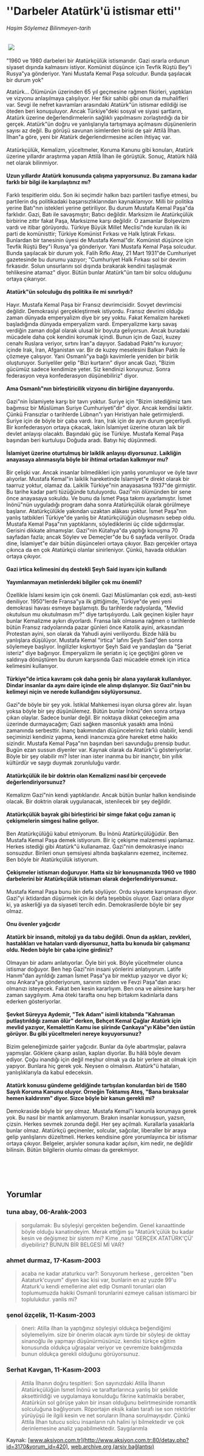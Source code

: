 # ''Darbeler Atatürk'ü istismar etti''

*Haşim Söylemez Bilinmeyen-tarih*

<div>
 <font>
  <img border="0" height="1" src="/web/20050124192234im_/http://www.aksiyon.com.tr/images/blank.gif"/>
 </font>
 <font class="content">
  <p>
   <img border="0" hspace="5" src="http://web.archive.org/web/20050124192234im_/http://www.aksiyon.com.tr/resim/466/24.jpg" vspace="5"/>
  </p>
 </font>
 <font class="content">
  "1960 ve 1980 darbeleri bir Atatürkçülük istismarıdır. Gazi ısrarla ordunun siyaset dışında kalmasını istiyor. Komünist düşünce için Tevfik Rüştü Bey"i Rusya"ya gönderiyor. Yani Mustafa Kemal Paşa solcudur. Bunda şaşılacak bir durum yok"
 </font>
 <br/>
 <p>
  <font class="content">
   Atatürk... Ölümünün üzerinden 65 yıl geçmesine rağmen fikirleri, yaptıkları ve vizyonu anlaşılmaya çalışılıyor. Her fikir sahibi gibi onun da muhalifleri var. Sevgi ile nefret kavramları arasındaki Atatürk"ün istismar edildiği ise öteden beri konuşuluyor. Ancak Türkiye"deki sosyal ve siyasi şartların, Atatürk üzerine değerlendirmelerin sağlıklı yapılmasını zorlaştırdığı da bir gerçek. Atatürk"ün doğru ve yanlışlarıyla tartışmaya açılmasını düşünenlerin sayısı az değil. Bu görüşü savunan isimlerden birisi de şair Attilâ İlhan. İlhan"a göre, yeni bir Atatürk değerlendirmesine acilen ihtiyaç var.
   <br>
    <br>
     Atatürkçülük, Kemalizm, yüceltmeler, Koruma Kanunu gibi konuları, Atatürk üzerine yıllardır araştırma yapan Attilâ İlhan ile görüştük. Sonuç, Atatürk hâlâ net olarak bilinmiyor.
     <br>
      <br>
       <b>
        Uzun yıllardır Atatürk konusunda çalışma yapıyorsunuz. Bu zamana kadar farklı bir bilgi ile karşılaştınız mı?
       </b>
       <br/>
       <br/>
       Farklı tespitlerim oldu. Son iki seçimdir halkın bazı partileri tasfiye etmesi, bu partilerin dış politikadaki başarısızlıklarından kaynaklanıyor. Milli bir politika yerine Batı"nın istekleri yerine getiriliyor. Bu durum Mustafa Kemal Paşa"da farklıdır. Gazi, Batı ile savaşmıştır; Batıcı değildir. Marksizm ile Atatürkçülük birbirine zıttır fakat Paşa, Marksizme karşı değildir. O zamanlar Bolşevizm vardı ve itibar görüyordu. Türkiye Büyük Millet Meclisi"nde kurulan ilk iki parti de komünisttir; Türkiye Komünist Fırkası ve Halk İştirak Fırkası. Bunlardan bir tanesinin üyesi de Mustafa Kemal"dir. Komünist düşünce için Tevfik Rüştü Bey"i Rusya"ya gönderiyor. Yani Mustafa Kemal Paşa solcudur. Bunda şaşılacak bir durum yok. Falih Rıfkı Atay, 21 Mart 1931"de Cumhuriyet gazetesinde bu durumu yazıyor; "Cumhuriyet Halk Fırkası sol bir devrim fırkasıdır. Solun unsurlarını sol dışında bırakarak kendini taşlaşmak tehlikesine atamaz" diyor. Bütün bunlar Atatürk"ün tam bir solcu olduğunu ortaya çıkarıyor.
       <br/>
       <br/>
       <b>
        Atatürk"ün solculuğu dış politika ile mi sınırlıydı?
        <br/>
       </b>
       <br/>
       Hayır. Mustafa Kemal Paşa bir Fransız devrimcisidir. Sovyet devrimcisi değildir. Demokrasiyi gerçekleştirmek istiyordu. Fransız devrimi olduğu zaman dünyada emperyalizm diye bir şey yoktu. Fakat Kemalizm hareketi başladığında dünyada emperyalizm vardı. Emperyalizme karşı savaş verdiğin zaman doğal olarak ulusal bir boyuta geliyorsun. Ancak buradaki mücadele daha çok kendini korumak içindi. Bunun için de Gazi, kuzey cenahı Ruslara veriyor, sırtını İran"a dayıyor. Sadabad Paktı"nı kuruyor; içinde Irak, İran, Afganistan var. Bir de kuzey meselesini Balkan Paktı ile çözmeye çalışıyor. Yani Osmanlı"ya bağlı kavimlerle yeniden bir birlik oluşturuyor. Suriyeliler gelip "Bizi kurtarın" diyor ancak Gazi, "Bizim gücümüz sadece kendimize yeter. Siz kendinizi koruyunuz. Sonra federasyon veya konfederasyon düşünebiliriz" diyor.
       <br/>
       <br/>
       <b>
        Ama Osmanlı"nın birleştiricilik vizyonu din birliğine dayanıyordu.
        <br/>
       </b>
       <br/>
       Gazi"nin İslamiyete karşı bir tavrı yoktur. Suriye için "Bizim istediğimiz tam bağımsız bir Müslüman Suriye Cumhuriyeti"dir" diyor. Ancak kendisi laiktir. Çünkü Fransızlar o tarihlerde Lübnan"ı yarı Hıristiyan hale getirmişlerdi. Suriye için de böyle bir çaba vardı. İran, Irak için de aynı durum geçerliydi. Bir konfederasyon ortaya çıkacak, lakin İslamiyet üzerine oturan laik bir devlet anlayışı olacaktı. Başındaki güç ise Türkiye. Mustafa Kemal Paşa başından beri kurtuluşu Doğuda aradı. Batıyı hiç düşünmedi.
       <br/>
       <br/>
       <b>
        İslamiyet üzerine oturtulmuş bir laiklik anlayışı diyorsunuz. Laikliğin anayasaya alınmasıyla böyle bir ihtimal ortadan kalkmıyor mu?
        <br/>
       </b>
       <br/>
       Bir çelişki var. Ancak insanlar bilmedikleri için yanlış yorumluyor ve öyle tavır alıyorlar. Mustafa Kemal"in laiklik hareketinde İslamiyet"e direkt olarak bir taarruz yoktur, olamaz da. Laiklik Türkiye"nin anayasasına 1937"de girmiştir. Bu tarihe kadar parti tüzüğünde tutuluyordu. Gazi"nin ölümünden bir sene önce anayasaya sokuldu. Ve bunu da İsmet Paşa takımı ayarlamıştır. İsmet İnönü"nün uyguladığı program daha sonra Atatürkçülük olarak görülmeye başlanır. Atatürkçülükle yakından uzaktan alâkası yoktur. İsmet Paşa"nın yanlış tatbikleri Türkiye"de yanlış bir Atatürkçülüğün oluşmasını sebep oldu. Mustafa Kemal Paşa"nın yaptıklarını, söylediklerini üç cilde sığdırmışlar. Gerisini dikkate almamışlar. Gazi"nin Kütahya"da yaptığı konuşma 70 sayfadan fazla; ancak Söylev ve Demeçler"de bu 6 sayfada veriliyor. Orada dine, İslamiyet"e dair bütün düşünceleri ortaya çıkıyor. Bazı gerçekler ortaya çıkınca da en çok Atatürkçü olanlar sinirleniyor. Çünkü, havada oldukları ortaya çıkıyor.
       <br/>
       <br/>
       <b>
        Gazi irtica kelimesini dış destekli Şeyh Said isyanı için kullandı
       </b>
       <br/>
       <br/>
       <b>
        Yayımlanmayan metinlerdeki bilgiler çok mu önemli?
        <br/>
       </b>
       <br/>
       Özellikle İslami kesim için çok önemli. Gazi Müslümanları çok ezdi, astı-kesti deniliyor. 1950"lerde Fransa"ya ilk gittiğimde, Türkiye"de yeni yeni demokrasi havası esmeye başlamıştı. Bu tarihlerde radyolarda, "Mevlid okutulsun mu okutulmasın mı?" diye tartışılıyordu. Laik geçinen kişiler hayır bunlar Kemalizme aykırı diyorlardı. Fransa laik olmasına rağmen o tarihlerde bütün Fransız radyolarında pazar günleri önce Katolik ayini, arkasından Protestan ayini, son olarak da Yahudi ayini veriliyordu. Bizde hâlâ bu yanlışlara düşülüyor. Mustafa Kemal "irtica" lafını Şeyh Said"den sonra söylemeye başlıyor. İngilizler kışkırtıyor Şeyh Said ve yandaşları da "Şeriat isteriz" diye bağırıyor. Emperyalizm ile şeriatın iç içe geçtiğini gören ve saldırıya dönüştüren bu durum karşısında Gazi mücadele etmek için irtica kelimesini kullanıyor.
       <br/>
       <br/>
       <b>
        Türkiye"de irtica kavramı çok daha geniş bir alana yayılarak kullanılıyor. Dindar insanlar da aynı daire içinde ele alınıp dışlanıyor. Siz Gazi"nin bu kelimeyi niçin ve nerede kullandığını söylüyorsunuz.
        <br/>
       </b>
       <br/>
       Gazi"de böyle bir şey yok. İstiklal Mahkemesi isyan olursa görev alır.  İsyan yoksa böyle bir şey düşünülemez. Bütün bunlar İnönü"den sonra ortaya çıkan olaylar. Sadece bunlar değil. Bir noktaya dikkat çekeceğim ama üzerinde durmayacağım; Gazi sağken masonluk yasaktı ama İnönü zamanında serbesttir. İnanç bakımından düşünceleriniz farklı olabilir, kendi seçiminizi kendiniz yapma, kendi inancınıza göre hareket etme hakkı sizindir. Mustafa Kemal Paşa"nın başından beri savunduğu prensip budur. Bugün ezan sussun diyenler var. Kaynak olarak da Atatürk"ü gösteriyorlar. Böyle bir şey olabilir mi? İster inan ister inanma bu bir inançtır, bin yıllık kültürdür ve saygı duymak zorunluluğu vardır.
       <br/>
       <br/>
       <b>
        Atatürkçülük ile bir doktrin olan Kemalizmi nasıl bir çerçevede değerlendiriyorsunuz?
        <br/>
       </b>
       <br/>
       Kemalizm Gazi"nin kendi yaptıklarıdır. Ancak bütün bunlar halkın kendisinde olacak. Bir doktrin olarak uygulanacak, istenilecek bir şey değildir.
       <br/>
       <br/>
       <b>
        Atatürkçülük bayrak gibi birleştirici bir simge fakat çoğu zaman iç çekişmelerin simgesi haline geliyor.
        <br/>
       </b>
       <br/>
       Ben Atatürkçülüğü kabul etmiyorum. Bu İnönü Atatürkçülüğüdür. Ben Mustafa Kemal Paşa demek istiyorum. Bir iç çekişme malzemesi yapılamaz. Herkes istediği gibi Atatürk"ü kullanamaz. Gazi"nin demokrasiye inancı sonsuzdur. Birileri onun şemsiyesi altında başkalarını ezemez, incitemez. Ben böyle bir Atatürkçülük istiyorum.
       <br/>
       <br/>
       <b>
        Çekişmeler istismarı doğuruyor. Hatta siz bir konuşmanızda 1960 ve 1980 darbelerini bir Atatürkçülük istismarı olarak değerlendiriyorsunuz.
        <br/>
       </b>
       <br/>
       Mustafa Kemal Paşa bunu bin defa söylüyor. Ordu siyasete karışmasın diyor. Gazi"yi iktidardan düşürmek için iki defa teşebbüs oluyor. Gazi onlara diyor ki, ya askerliği ya da siyaseti tercih edin. Demokrasilerde böyle bir şey olmaz.
       <br/>
       <br/>
       <b>
        Onu övenler yağcıdır
        <br/>
        <br/>
        Atatürk bir insandı, mitoloji ya da tabu değildi. Onun da aşkları, zevkleri, hastalıkları ve hataları vardı diyorsunuz, hatta bu konuda bir çalışmanız oldu. Neden böyle bir çaba içine girdiniz?
        <br/>
       </b>
       <br/>
       Olmayan bir adamı anlatıyorlar. Öyle biri yok. Böyle yüceltmeler olunca istismar doğuyor. Ben hep Gazi"nin insani yönlerini anlatıyorum. Latife Hanım"dan ayrıldığı zaman İsmet Paşa"ya bir mektup yazıyor ve diyor ki; onu Ankara"ya gönderiyorum, sanırım sizden ve Fevzi Paşa"dan aracı olmanızı isteyecek. Fakat ben kesin kararlıyım. Ben ona ve ailesine karşı her zaman saygılıyım. Ama öteki tarafta onu hep birtakım kadınlarla dans ederken gösteriyorlar.
       <br/>
       <br/>
       <b>
        Şevket Süreyya Aydemir, "Tek Adam" isimli kitabında "Kahraman putlaştırıldığı zaman ölür" derken, Behçet Kemal Çağlar Atatürk için mevlid yazıyor, Kemalettin Kamu ise şiirinde Çankaya"yı Kâbe"den üstün görüyor. Bu gibi yüceltmeleri nereye koyuyorsunuz?
        <br/>
       </b>
       <br/>
       Bizim geleneğimizde şairler yağcıdır. Bunlar da öyle abartmışlar, palavra yapmışlar. Göklere çıkarıp aslan, kaplan diyorlar. Bu hâlâ böyle devam ediyor. Çoğu inandığı için değil meşhur olmak ya da bir yerlere ait olmak için yapıyor. Bunlara hiç gerek yok. Neysen o olmalısın. Atatürk"ü hataları, yanlışlıklarıyla da kabul edeceksin.
       <br/>
       <br/>
       <b>
        Atatürk konusu gündeme geldiğinde tartışılan konulardan biri de 1580 Sayılı Koruma Kanunu oluyor. Örneğin Toktamış Ateş, "Bana bıraksalar hemen kaldırırım" diyor. Sizce böyle bir kanun gerekli mi?
        <br/>
       </b>
       <br/>
       Demokraside böyle bir şey olmaz. Mustafa Kemal"i kanunla korumaya gerek yok. Bu nasıl bir mantık anlamıyorum. Bırakın insanlar konuşsun, yazsın, çizsin. Herkes sevmek zorunda değil. Her şey açılmalı. Kurallarla yasaklarla bunlar olmaz. Atatürkçü geçinenler, solcular, sağcılar, liberaller bir araya gelip yanlışlarını düzeltmeli. Herkes kendisine göre yorumlayınca bir istismar ortaya çıkıyor. Belgeler, arşivler sonuna kadar açılsın, kim nedir, ne değildir bilinsin. Bütün bilgilerin olumlu olması da gerekmiyor.
       <br/>
      </br>
     </br>
    </br>
   </br>
  </font>
 </p>
</div>


## Yorumlar

### tuna abay, 06-Aralık-2003
> sorgulamak: 
> Bu söyleşiyi gerçekten beğendim. Genel kanaattinde böyle olduğu kanatindeyim. Merak ettiğim şu "Atatürk'çülük bu kadar kesin ve değişmez  bir sistem mi? Kime ,nasıl 'GERÇEK ATATÜRK'ÇÜ' diyebiliriz? BUNUN BİR BELGESİ Mİ VAR?

### ahmet durmaz, 17-Kasım-2003
> acaba ne kadar ataturkcu var?: 
> Soruyorum herkese , gercekten "ben Aataturk'cuyum" diyen kac kisi var, bunlarin en az yuzde 99'u Ataturk'u kendi emellerine alet edip Osmanli torunlari olan toplumumuzda hakiki Osmanli torunlarini ezmeye calisan istismarci bir toplulukdur. yanlis mi?

### şenol özçelik, 11-Kasım-2003
> öneri: 
> Atilla ilhan la yaptığınız söyleşiyi oldukça beğendiğimi söylemeliyim. size bir önerim olacak aynı türde bir söyleşi de okttay sinanoğlu ile yapmayı düşünürmüsünüz. kendisi türkçe eğitim konusunda oldukça uğraşalar veriyor  ve çevremize baktığımızda bunun oldukça gerekli olduğunu görüyorsunuz.

### Serhat Kavgan, 11-Kasım-2003
> Attila İlhanın doğru tespitleri: 
> Son sayınızdaki Atilla İlhanın Atatürkçülüğün İsmet İnönü ve taraftarlarınca yanlış bir şekilde aksettirildiği ve uygulamaya konulduğu fikrine katılmakla beraber, Atatürkün sol görüşe yakın bir insan olduğunu belirtmesinide romantik solculuğuna bağlıyorum. Röportajın eksik kalan tarafı ise son rektörler yürüyüşü ile ilgili kesin ve net soruların İlhana sorulmayışıdır. Çünkü Attila İlhan tutucu solcu insanların ruh halini iyi bilmektedir ve çok derinlemesine analiz yapabilmektedir. Saygılarımla

Kaynak: [www.aksiyon.com.tr](http://www.aksiyon.com.tr:80/detay.php?id=3170&yorum_id=420), [web.archive.org (arşiv bağlantısı)](http://web.archive.org/web/20050124192234/http://www.aksiyon.com.tr:80/detay.php?id=3170&yorum_id=420)
